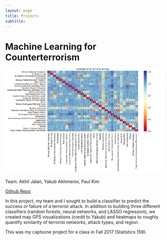 ```yaml
---
layout: page
title: Projects
subtitle: 
---
```


# Machine Learning for Counterterrorism

<div style="text-align:center" markdown="1">

![Alt Text](img/project-pictures/all_groups_heatmap.png)

</div>

Team: Akhil Jalan, Yakub Akhmerov, Paul Kim

[Github Repo](https://github.com/berkeley-stat159-f17/project-3-p2-ak-ja-zh/blob/master/main.ipynb)

In this project, my team and I sought to build a classifier to predict the success or failure of a terrorist attack. In addition to building three different classifiers (random forests, neural networks, and LASSO regression), we created map GPS visualizations (credit to Yakub) and heatmaps to roughly quantify similarity of terrorist networks, attack types, and region. 

This was my captsone project for a class in Fall 2017 (Statistics 159).